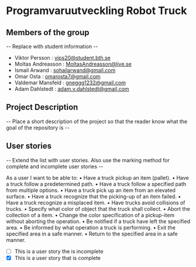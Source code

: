 # Programvaruutveckling Robot Truck

## Members of the group
-- Replace with student information --
* Viktor Persson : vips20@student.bth.se
* Moltas Andreasson : MoltasAndreasson@live.se
* Ismail Arwand : sohailarwand@gmail.com
* Omar Osta : omarosta7@gmail.com
* Valdemar Mansfeld : gneggg1232@gmail.com
* Adam Dahlstedt : adam.v.dahlstedt@gmail.com

## Project Description
-- Place a short description of the project so that the reader know what the goal of the repository is --

## User stories
-- Extend the list with user stories. Also use the marking method for complete and incomplete user stories --

As a user I want to be able to:
• Have a truck pickup an item (pallet).
• Have a truck follow a predetermined path.
• Have a truck follow a specified path from multiple options.
• Have a truck pick up an item from an elevated surface.
• Have a truck recognize that the picking-up of an item failed.
• Have a truck recognize a misplaced item.
• Have trucks avoid collisions of trucks.
• Specify what color of object that the truck shall collect.
• Abort the collection of a item.
• Change the color specification of a pickup-item without aborting the operation.
• Be notified if a truck have left the specified area.
• Be informed by what operation a truck is performing.
• Exit the specified area in a safe manner.
• Return to the specified area in a safe manner.

- [ ] This is a user story the is incomplete 
- [X] This is a user story that is complete